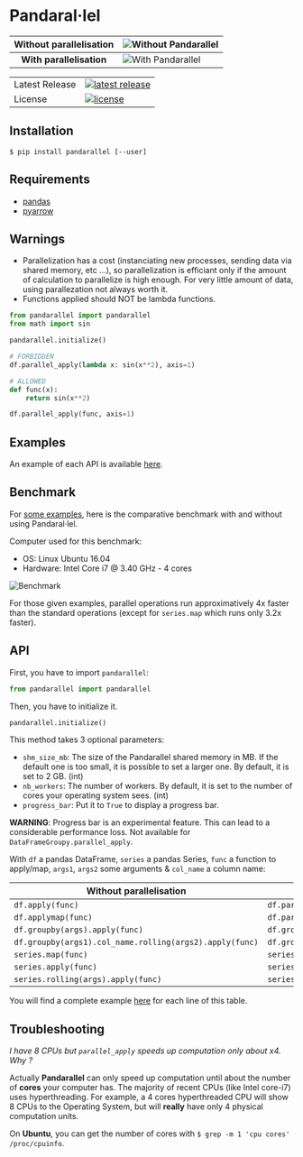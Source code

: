 # Pandaral·lel

 | Without parallelisation  | ![Without Pandarallel](https://github.com/nalepae/pandarallel/blob/master/docs/progress_apply.gif)       |
 | :----------------------: | -------------------------------------------------------------------------------------------------------- |
 | **With parallelisation** | ![With Pandarallel](https://github.com/nalepae/pandarallel/blob/master/docs/progress_parallel_apply.gif) |

<table>
<tr>
  <td>Latest Release</td>
  <td>
    <a href="https://pypi.org/project/pandarallel/">
    <img src="https://img.shields.io/pypi/v/pandarallel.svg" alt="latest release" />
    </a>
  </td>
</tr>
<tr>
  <td>License</td>
  <td>
    <a href="https://github.com/nalepae/pandarallel/blob/master/LICENSE">
    <img src="https://img.shields.io/pypi/l/pandarallel.svg" alt="license" />
    </a>
  </td>
</tr>
</table>

## Installation
`$ pip install pandarallel [--user]`


## Requirements
 - [pandas](https://pypi.org/project/pandas/)
 - [pyarrow](https://pypi.org/project/pyarrow/)


## Warnings
  - Parallelization has a cost (instanciating new processes, sending data via shared memory, etc ...), so parallelization is efficiant only if the amount of calculation to parallelize is high enough. For very little amount of data, using parallezation not always worth it.
  - Functions applied should NOT be lambda functions.

 ```python
 from pandarallel import pandarallel
 from math import sin

 pandarallel.initialize()

 # FORBIDDEN
 df.parallel_apply(lambda x: sin(x**2), axis=1)

 # ALLOWED
 def func(x):
     return sin(x**2)

 df.parallel_apply(func, axis=1)
  ```

 ## Examples
 An example of each API is available [here](https://github.com/nalepae/pandarallel/blob/master/docs/examples.ipynb).

 ## Benchmark
 For [some examples](https://github.com/nalepae/pandarallel/blob/master/docs/examples.ipynb), here is the comparative benchmark with and without using Pandaral·lel.

Computer used for this benchmark:
 - OS: Linux Ubuntu 16.04
 - Hardware: Intel Core i7 @ 3.40 GHz - 4 cores

 ![Benchmark](https://github.com/nalepae/pandarallel/blob/3d470139d409fc2cf61bab085298011fefe638c0/docs/standard_vs_parallel_4_cores.png)

 For those given examples, parallel operations run approximatively 4x faster than the standard operations (except for `series.map` which runs only 3.2x faster).


 ## API
 First, you have to import `pandarallel`:
 ```python
 from pandarallel import pandarallel
 ```

 Then, you have to initialize it.
  ```python
 pandarallel.initialize()
 ```
 This method takes 3 optional parameters:
 - `shm_size_mb`: The size of the Pandarallel shared memory in MB. If the
 default one is too small, it is possible to set a larger one. By default,
 it is set to 2 GB. (int)
 - `nb_workers`: The number of workers. By default, it is set to the number
 of cores your operating system sees. (int)
 - `progress_bar`: Put it to `True` to display a progress bar.
 
 **WARNING**: Progress bar is an experimental feature. This can lead to a
 considerable performance loss.
 Not available for `DataFrameGroupy.parallel_apply`.

 With `df` a pandas DataFrame, `series` a pandas Series, `func` a function to
 apply/map, `args1`, `args2` some arguments & `col_name` a column name:

 | Without parallelisation                                 | With parallelisation                                             |
 | ------------------------------------------------------- | ---------------------------------------------------------------- |
 | `df.apply(func)`                                        | `df.parallel_apply(func)`                                        |
 | `df.applymap(func)`                                     | `df.parallel_applymap(func)`                                     |
 | `df.groupby(args).apply(func)`                          | `df.groupby(args).parallel_apply(func)`                          |
 | `df.groupby(args1).col_name.rolling(args2).apply(func)` | `df.groupby(args1).col_name.rolling(args2).parallel_apply(func)` |
 | `series.map(func)`                                      | `series.parallel_map(func)`                                      |
 | `series.apply(func)`                                    | `series.parallel_apply(func)`                                    |
 | `series.rolling(args).apply(func)`                      | `series.rolling(args).parallel_apply(func)`                      |
 
You will find a complete example [here](https://github.com/nalepae/pandarallel/blob/master/docs/examples.ipynb) for each line of this table.

## Troubleshooting
*I have 8 CPUs but `parallel_apply` speeds up computation only about x4. Why ?*

Actually **Pandarallel** can only speed up computation until about the number of **cores** your computer has. The majority of recent CPUs (like Intel core-i7) uses hyperthreading. For example, a 4 cores hyperthreaded CPU will show 8 CPUs to the Operating System, but will **really** have only 4 physical computation units.

On **Ubuntu**, you can get the number of cores with `$ grep -m 1 'cpu cores' /proc/cpuinfo`.
